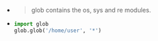 -
  > glob contains the os, sys and re modules.
-
  ```python
  import glob
  glob.glob('/home/user', '*')
  ```